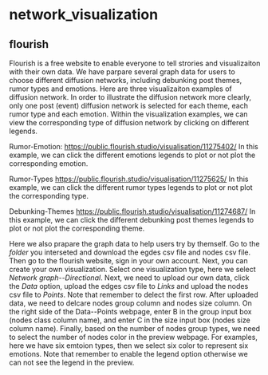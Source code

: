 # network_visualization
## flourish
Flourish is a free website to enable everyone to tell strories and visualizaiton with their own data. We have parpare several graph data for users to choose different diffusion networks, including debunking post themes, rumor types and emotions.
Here are three visualizaiton examples of diffusion network. In order to illustrate the diffusion network more clearly, only one post (event) diffusion network is selected for each theme, each rumor type and each emotion. Within the visualization examples, we can view the corresponding type of diffusion network by clicking on different legends.

Rumor-Emotion:
https://public.flourish.studio/visualisation/11275402/
In this example, we can click the different emotions legends to plot or not plot the corresponding emotion.

Rumor-Types
https://public.flourish.studio/visualisation/11275625/
In this example, we can click the different rumor types legends to plot or not plot the corresponding type.

Debunking-Themes
https://public.flourish.studio/visualisation/11274687/
In this example, we can click the different debunking post themes legends to plot or not plot the corresponding theme.

Here we also prapare the graph data to help users try by themself. Go to the *folder* you interseted and download the egdes csv file and nodes csv file. Then go to the flourish website, sign in your own account. Next, you can create your own visualization. Select one visualization type, here we select *Network graph--Directional*. Next, we need to upload our own data, click the *Data* option, upload the edges csv file to *Links* and upload the nodes csv file to *Points*. Note that remember to delect the first row. After uploaded data, we need to delcare nodes group column and nodes size column. On the right side of the Data--Points webpage, enter B in the group input box (nodes class column name), and enter C in the size input box (nodes size column name). Finally, based on the number of nodes group types, we need to select the number of nodes color in the preview webpage. For examples, here we have six emtoion types, then we select six color to represent six emotions. Note that remember to enable the legend option otherwise we can not see the legend in the preview. 
